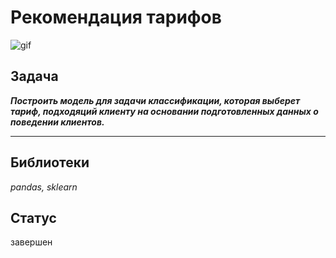 # Рекомендация тарифов
![gif](https://j.gifs.com/32RWO4.gif)

## Задача

***Построить модель для задачи классификации, которая выберет тариф, подходяций клиенту на основании подготовленных данных о поведении клиентов.***

-----
## Библиотеки
*pandas, sklearn*

## Статус
завершен
